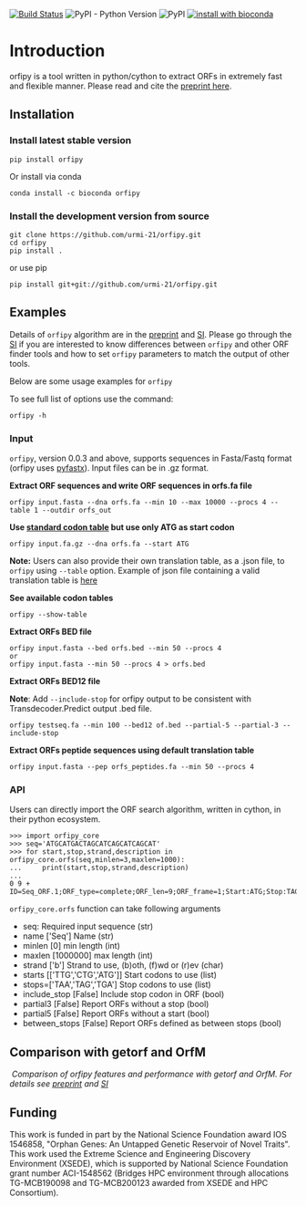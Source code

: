 [![Build Status](https://travis-ci.org/urmi-21/orfipy.svg?branch=master)](https://travis-ci.org/urmi-21/orfipy)
![PyPI - Python Version](https://img.shields.io/pypi/pyversions/orfipy)
![PyPI](https://img.shields.io/pypi/v/orfipy?style=flat-square)
[![install with bioconda](https://anaconda.org/bioconda/plncpro/badges/installer/conda.svg)](https://anaconda.org/bioconda/orfipy)

# Introduction
orfipy is a tool written in python/cython to extract ORFs in extremely fast and flexible manner. Please read and cite the [preprint here](https://www.biorxiv.org/content/10.1101/2020.10.20.348052v1).  


## Installation

### Install latest stable version
```
pip install orfipy
```
Or install via conda

```
conda install -c bioconda orfipy
```

### Install the development version from source

```
git clone https://github.com/urmi-21/orfipy.git
cd orfipy
pip install .
```

or use pip

```
pip install git+git://github.com/urmi-21/orfipy.git
```

## Examples

Details of `orfipy` algorithm are in the <a href=https://www.biorxiv.org/content/10.1101/2020.10.20.348052v1> preprint</a> and <a href=https://github.com/urmi-21/orfipy/tree/master/supplementary_data>SI</a></em>. Please go through the <a href=https://github.com/urmi-21/orfipy/tree/master/supplementary_data>SI</a></em> if you are interested to know differences between `orfipy` and other ORF finder tools and how to set `orfipy` parameters to match the output of other tools.

Below are some usage examples for `orfipy`


To see full list of options use the command:

```
orfipy -h
```

### Input
`orfipy`, version 0.0.3 and above, supports sequences in Fasta/Fastq format (orfipy uses [pyfastx](https://github.com/lmdu/pyfastx)). Input files can be in .gz format.

**Extract ORF sequences and write ORF sequences in orfs.fa file**

```
orfipy input.fasta --dna orfs.fa --min 10 --max 10000 --procs 4 --table 1 --outdir orfs_out
```

**Use [standard codon table](https://www.ncbi.nlm.nih.gov/Taxonomy/Utils/wprintgc.cgi?chapter=cgencodes)  but use only ATG as start codon**

```
orfipy input.fa.gz --dna orfs.fa --start ATG
```
**Note:** Users can also provide their own translation table, as a .json file, to `orfipy` using `--table` option. Example of json file containing a valid translation table is [here](https://github.com/urmi-21/orfipy/blob/master/scripts/example_user_table.json)

**See available codon tables**
```
orfipy --show-table

```

**Extract ORFs BED file**
```
orfipy input.fasta --bed orfs.bed --min 50 --procs 4
or
orfipy input.fasta --min 50 --procs 4 > orfs.bed 
```

**Extract ORFs BED12 file**

**Note**: Add `--include-stop` for orfipy output to be consistent with Transdecoder.Predict output .bed file. 

```
orfipy testseq.fa --min 100 --bed12 of.bed --partial-5 --partial-3 --include-stop
```

**Extract ORFs peptide sequences using default translation table**
```
orfipy input.fasta --pep orfs_peptides.fa --min 50 --procs 4
```

### API

Users can directly import the ORF search algorithm, written in cython, in their python ecosystem.

```
>>> import orfipy_core 
>>> seq='ATGCATGACTAGCATCAGCATCAGCAT'
>>> for start,stop,strand,description in orfipy_core.orfs(seq,minlen=3,maxlen=1000):
...     print(start,stop,strand,description)
... 
0 9 + ID=Seq_ORF.1;ORF_type=complete;ORF_len=9;ORF_frame=1;Start:ATG;Stop:TAG

```
`orfipy_core.orfs` function can take following arguments

- seq: Required input sequence (str)
- name ['Seq'] Name (str)
- minlen [0] min length (int)
- maxlen [1000000] max length (int)
- strand ['b'] Strand to use, (b)oth, (f)wd or (r)ev (char)
- starts [['TTG','CTG','ATG']] Start codons to use (list)
- stops=['TAA','TAG','TGA'] Stop codons to use (list)
- include_stop [False] Include stop codon in ORF (bool)
- partial3 [False] Report ORFs without a stop (bool)
- partial5 [False] Report ORFs without a start (bool)
- between_stops [False] Report ORFs defined as between stops (bool)



## Comparison with getorf and OrfM

<p>
    <img src="https://raw.githubusercontent.com/urmi-21/orfipy/master/scripts/comparison.png" alt>
    <em>Comparison of orfipy features and performance with getorf and OrfM. For details see <a href=https://www.biorxiv.org/content/10.1101/2020.10.20.348052v1> preprint</a> and <a href=https://github.com/urmi-21/orfipy/tree/master/supplementary_data>SI</a></em>
</p>


## Funding

This work is funded in part by the National Science Foundation award IOS 1546858, "Orphan Genes: An Untapped Genetic Reservoir of Novel Traits". This work used the Extreme Science and Engineering Discovery Environment (XSEDE), which is supported by National Science Foundation grant number ACI-1548562 (Bridges HPC environment through allocations TG-MCB190098 and TG-MCB200123 awarded from XSEDE and HPC Consortium).











